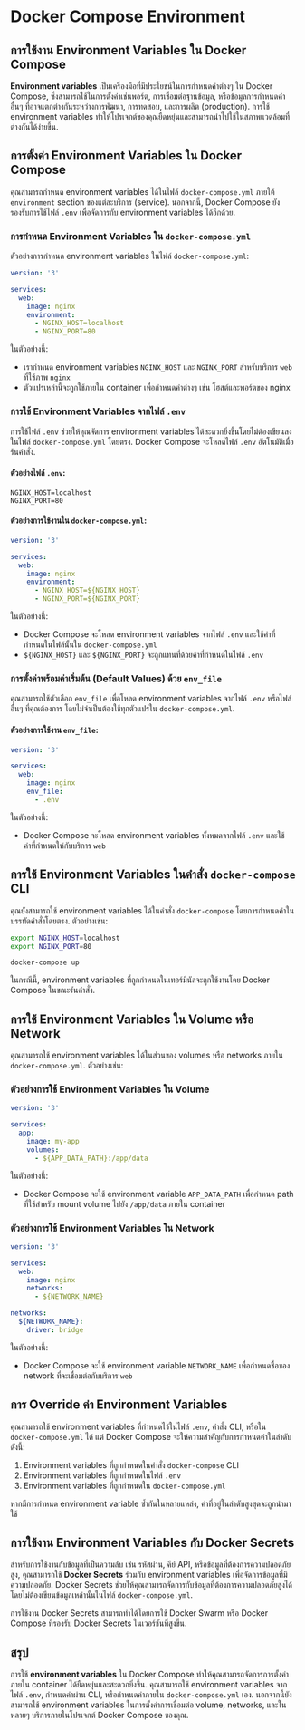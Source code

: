 # Docker Compose Environment

## การใช้งาน Environment Variables ใน Docker Compose

**Environment variables** เป็นเครื่องมือที่มีประโยชน์ในการกำหนดค่าต่างๆ ใน Docker Compose, ซึ่งสามารถใช้ในการตั้งค่าเช่นพอร์ต, การเชื่อมต่อฐานข้อมูล, หรือข้อมูลการกำหนดค่าอื่นๆ ที่อาจแตกต่างกันระหว่างการพัฒนา, การทดสอบ, และการผลิต (production). การใช้ environment variables ทำให้โปรเจกต์ของคุณยืดหยุ่นและสามารถนำไปใช้ในสภาพแวดล้อมที่ต่างกันได้ง่ายขึ้น.

## การตั้งค่า Environment Variables ใน Docker Compose

คุณสามารถกำหนด environment variables ได้ในไฟล์ `docker-compose.yml` ภายใต้ `environment` section ของแต่ละบริการ (service). นอกจากนี้, Docker Compose ยังรองรับการใช้ไฟล์ `.env` เพื่อจัดการกับ environment variables ได้อีกด้วย.

### การกำหนด Environment Variables ใน `docker-compose.yml`

ตัวอย่างการกำหนด environment variables ในไฟล์ `docker-compose.yml`:

```yaml
version: '3'

services:
  web:
    image: nginx
    environment:
      - NGINX_HOST=localhost
      - NGINX_PORT=80
```

ในตัวอย่างนี้:
- เรากำหนด environment variables `NGINX_HOST` และ `NGINX_PORT` สำหรับบริการ `web` ที่ใช้ภาพ `nginx`
- ตัวแปรเหล่านี้จะถูกใช้ภายใน container เพื่อกำหนดค่าต่างๆ เช่น โฮสต์และพอร์ตของ nginx

### การใช้ Environment Variables จากไฟล์ `.env`

การใช้ไฟล์ `.env` ช่วยให้คุณจัดการ environment variables ได้สะดวกยิ่งขึ้นโดยไม่ต้องเขียนลงในไฟล์ `docker-compose.yml` โดยตรง. Docker Compose จะโหลดไฟล์ `.env` อัตโนมัติเมื่อรันคำสั่ง.

#### ตัวอย่างไฟล์ `.env`:

```env
NGINX_HOST=localhost
NGINX_PORT=80
```

#### ตัวอย่างการใช้งานใน `docker-compose.yml`:

```yaml
version: '3'

services:
  web:
    image: nginx
    environment:
      - NGINX_HOST=${NGINX_HOST}
      - NGINX_PORT=${NGINX_PORT}
```

ในตัวอย่างนี้:
- Docker Compose จะโหลด environment variables จากไฟล์ `.env` และใช้ค่าที่กำหนดในไฟล์นั้นใน `docker-compose.yml`
- `${NGINX_HOST}` และ `${NGINX_PORT}` จะถูกแทนที่ด้วยค่าที่กำหนดในไฟล์ `.env`

### การตั้งค่าพร้อมค่าเริ่มต้น (Default Values) ด้วย `env_file`

คุณสามารถใช้ตัวเลือก `env_file` เพื่อโหลด environment variables จากไฟล์ `.env` หรือไฟล์อื่นๆ ที่คุณต้องการ โดยไม่จำเป็นต้องใช้ทุกตัวแปรใน `docker-compose.yml`.

#### ตัวอย่างการใช้งาน `env_file`:

```yaml
version: '3'

services:
  web:
    image: nginx
    env_file:
      - .env
```

ในตัวอย่างนี้:
- Docker Compose จะโหลด environment variables ทั้งหมดจากไฟล์ `.env` และใช้ค่าที่กำหนดให้กับบริการ `web`

## การใช้ Environment Variables ในคำสั่ง `docker-compose` CLI

คุณยังสามารถใช้ environment variables ได้ในคำสั่ง `docker-compose` โดยการกำหนดค่าในบรรทัดคำสั่งโดยตรง. ตัวอย่างเช่น:

```bash
export NGINX_HOST=localhost
export NGINX_PORT=80

docker-compose up
```

ในกรณีนี้, environment variables ที่ถูกกำหนดในเทอร์มินัลจะถูกใช้งานโดย Docker Compose ในขณะรันคำสั่ง.

## การใช้ Environment Variables ใน Volume หรือ Network

คุณสามารถใช้ environment variables ได้ในส่วนของ volumes หรือ networks ภายใน `docker-compose.yml`. ตัวอย่างเช่น:

### ตัวอย่างการใช้ Environment Variables ใน Volume

```yaml
version: '3'

services:
  app:
    image: my-app
    volumes:
      - ${APP_DATA_PATH}:/app/data
```

ในตัวอย่างนี้:
- Docker Compose จะใช้ environment variable `APP_DATA_PATH` เพื่อกำหนด path ที่ใช้สำหรับ mount volume ไปยัง `/app/data` ภายใน container

### ตัวอย่างการใช้ Environment Variables ใน Network

```yaml
version: '3'

services:
  web:
    image: nginx
    networks:
      - ${NETWORK_NAME}

networks:
  ${NETWORK_NAME}:
    driver: bridge
```

ในตัวอย่างนี้:
- Docker Compose จะใช้ environment variable `NETWORK_NAME` เพื่อกำหนดชื่อของ network ที่จะเชื่อมต่อกับบริการ `web`

## การ Override ค่า Environment Variables

คุณสามารถใช้ environment variables ที่กำหนดไว้ในไฟล์ `.env`, คำสั่ง CLI, หรือใน `docker-compose.yml` ได้ แต่ Docker Compose จะให้ความสำคัญกับการกำหนดค่าในลำดับดังนี้:
1. Environment variables ที่ถูกกำหนดในคำสั่ง `docker-compose` CLI
2. Environment variables ที่ถูกกำหนดในไฟล์ `.env`
3. Environment variables ที่ถูกกำหนดใน `docker-compose.yml`

หากมีการกำหนด environment variable ซ้ำกันในหลายแหล่ง, ค่าที่อยู่ในลำดับสูงสุดจะถูกนำมาใช้

## การใช้งาน Environment Variables กับ Docker Secrets

สำหรับการใช้งานกับข้อมูลที่เป็นความลับ เช่น รหัสผ่าน, คีย์ API, หรือข้อมูลที่ต้องการความปลอดภัยสูง, คุณสามารถใช้ **Docker Secrets** ร่วมกับ environment variables เพื่อจัดการข้อมูลที่มีความปลอดภัย. Docker Secrets ช่วยให้คุณสามารถจัดการกับข้อมูลที่ต้องการความปลอดภัยสูงได้โดยไม่ต้องเขียนข้อมูลเหล่านั้นในไฟล์ `docker-compose.yml`.

การใช้งาน Docker Secrets สามารถทำได้โดยการใช้ Docker Swarm หรือ Docker Compose ที่รองรับ Docker Secrets ในเวอร์ชันที่สูงขึ้น.

## สรุป

การใช้ **environment variables** ใน Docker Compose ทำให้คุณสามารถจัดการการตั้งค่าภายใน container ได้ยืดหยุ่นและสะดวกยิ่งขึ้น. คุณสามารถใช้ environment variables จากไฟล์ `.env`, กำหนดค่าผ่าน CLI, หรือกำหนดค่าภายใน `docker-compose.yml` เอง. นอกจากนี้ยังสามารถใช้ environment variables ในการตั้งค่าการเชื่อมต่อ volume, networks, และในหลายๆ บริการภายในโปรเจกต์ Docker Compose ของคุณ.